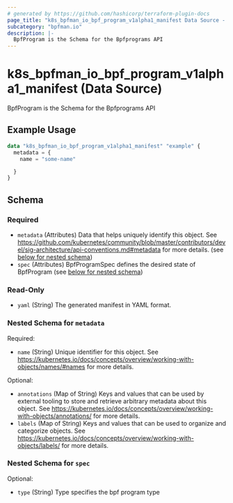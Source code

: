 ```yaml
---
# generated by https://github.com/hashicorp/terraform-plugin-docs
page_title: "k8s_bpfman_io_bpf_program_v1alpha1_manifest Data Source - terraform-provider-k8s"
subcategory: "bpfman.io"
description: |-
  BpfProgram is the Schema for the Bpfprograms API
---
```


# k8s_bpfman_io_bpf_program_v1alpha1_manifest (Data Source)

BpfProgram is the Schema for the Bpfprograms API

## Example Usage

```terraform
data "k8s_bpfman_io_bpf_program_v1alpha1_manifest" "example" {
  metadata = {
    name = "some-name"

  }
}
```

<!-- schema generated by tfplugindocs -->
## Schema

### Required

- `metadata` (Attributes) Data that helps uniquely identify this object. See https://github.com/kubernetes/community/blob/master/contributors/devel/sig-architecture/api-conventions.md#metadata for more details. (see [below for nested schema](#nestedatt--metadata))
- `spec` (Attributes) BpfProgramSpec defines the desired state of BpfProgram (see [below for nested schema](#nestedatt--spec))

### Read-Only

- `yaml` (String) The generated manifest in YAML format.

<a id="nestedatt--metadata"></a>
### Nested Schema for `metadata`

Required:

- `name` (String) Unique identifier for this object. See https://kubernetes.io/docs/concepts/overview/working-with-objects/names/#names for more details.

Optional:

- `annotations` (Map of String) Keys and values that can be used by external tooling to store and retrieve arbitrary metadata about this object. See https://kubernetes.io/docs/concepts/overview/working-with-objects/annotations/ for more details.
- `labels` (Map of String) Keys and values that can be used to organize and categorize objects. See https://kubernetes.io/docs/concepts/overview/working-with-objects/labels/ for more details.


<a id="nestedatt--spec"></a>
### Nested Schema for `spec`

Optional:

- `type` (String) Type specifies the bpf program type
